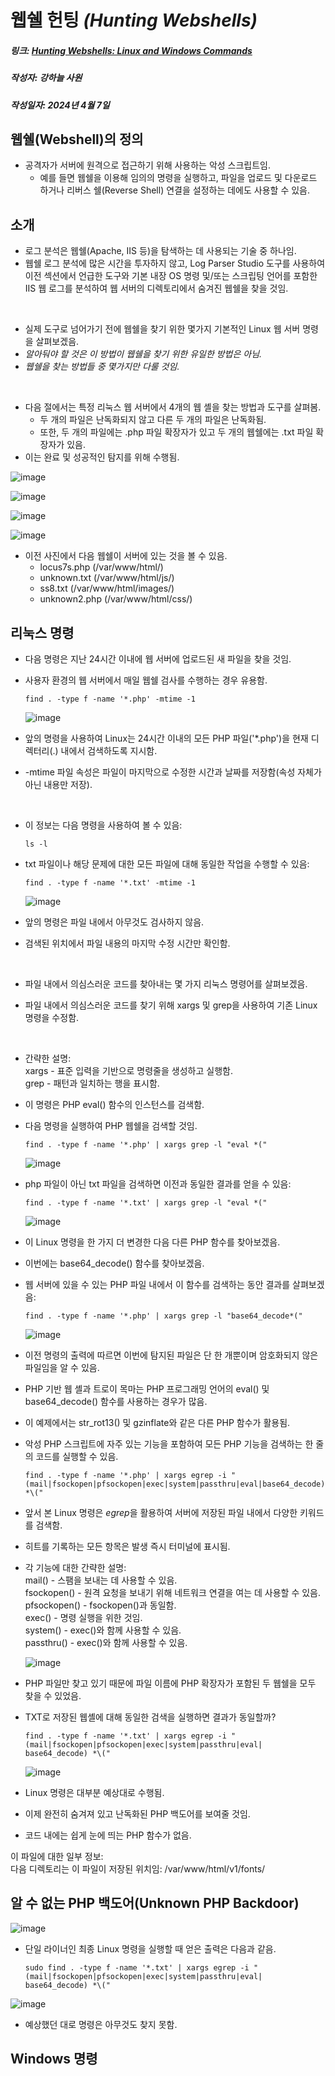 # 웹쉘 헌팅 *(Hunting Webshells)* 

##### 링크: [Hunting Webshells: Linux and Windows Commands][webshelllink]
[webshelllink]: https://library.mosse-institute.com/articles/2022/06/hunting-webshells-linux-and-windows-commands/hunting-webshells-linux-and-windows-commands.html "Go webshell"
##### 작성자: 강하늘 사원
##### 작성일자: 2024년 4월 7일


## 웹쉘(Webshell)의 정의
- 공격자가 서버에 원격으로 접근하기 위해 사용하는 악성 스크립트임.
  + 예를 들면 웹쉘을 이용해 임의의 명령을 실행하고, 파일을 업로드 및 다운로드 하거나 리버스 쉘(Reverse Shell) 연결을 설정하는 데에도 사용할 수 있음.
 
## 소개
- 로그 분석은 웹쉘\(Apache, IIS 등)을 탐색하는 데 사용되는 기술 중 하나임.
- 웹쉘 로그 분석에 많은 시간을 투자하지 않고, Log Parser Studio 도구를 사용하여 이전 섹션에서 언급한 도구와 기본 내장 OS 명령 및/또는 스크립팅 언어를 포함한 IIS 웹 로그를 분석하여 웹 서버의 디렉토리에서 숨겨진 웹쉘을 찾을 것임.

</br>

- 실제 도구로 넘어가기 전에 웹쉘을 찾기 위한 몇가지 기본적인 Linux 웹 서버 명령을 살펴보겠음.
- _알아둬야 할 것은 이 방법이 웹쉘을 찾기 위한 유일한 방법은 아님._
- _웹쉘을 찾는 방법들 중 몇가지만 다룰 것임._



</br>

- 다음 절에서는 특정 리눅스 웹 서버에서 4개의 웹 셸을 찾는 방법과 도구를 살펴봄.
  * 두 개의 파일은 난독화되지 않고 다른 두 개의 파일은 난독화됨.
  * 또한, 두 개의 파일에는 .php 파일 확장자가 있고 두 개의 웹쉘에는 .txt 파일 확장자가 있음.
- 이는 완료 및 성공적인 탐지를 위해 수행됨.

![image](https://github.com/ICTIS-Cert-System-Project/ICTIS-Cert-System/assets/164521627/947a1829-1c63-490a-a051-397cf133e05c)

![image](https://github.com/ICTIS-Cert-System-Project/ICTIS-Cert-System/assets/164521627/8d2bcf47-41c6-4519-ac31-053a5dfca952)

![image](https://github.com/ICTIS-Cert-System-Project/ICTIS-Cert-System/assets/164521627/270f4d93-97f0-4ae9-9f75-774818276718)

![image](https://github.com/ICTIS-Cert-System-Project/ICTIS-Cert-System/assets/164521627/3dfd07bd-418f-4a9a-937b-56911603abe1)

- 이전 사진에서 다음 웹쉘이 서버에 있는 것을 볼 수 있음.
    * locus7s.php (/var/www/html/)
    * unknown.txt (/var/www/html/js/)
    * ss8.txt (/var/www/html/images/)
    * unknown2.php (/var/www/html/css/)

## 리눅스 명령
- 다음 명령은 지난 24시간 이내에 웹 서버에 업로드된 새 파일을 찾을 것임.
- 사용자 환경의 웹 서버에서 매일 웹쉘 검사를 수행하는 경우 유용함.

  `find . -type f -name '*.php' -mtime -1`

  
  ![image](https://github.com/ICTIS-Cert-System-Project/ICTIS-Cert-System/assets/164521627/2feeb249-4d50-49f7-8818-5aa60030e658)

- 앞의 명령을 사용하여 Linux는 24시간 이내의 모든 PHP 파일('*.php')을 현재 디렉터리(.) 내에서 검색하도록 지시함.
- \-mtime 파일 속성은 파일이 마지막으로 수정한 시간과 날짜를 저장함(속성 자체가 아닌 내용만 저장).

</br>

- 이 정보는 다음 명령을 사용하여 볼 수 있음:

  `ls -l`


- txt 파일이나 해당 문제에 대한 모든 파일에 대해 동일한 작업을 수행할 수 있음:

  `find . -type f -name '*.txt' -mtime -1`


  ![image](https://github.com/ICTIS-Cert-System-Project/ICTIS-Cert-System/assets/164521627/faf28069-3d26-4a8c-8501-1bfacc5f3edd)


- 앞의 명령은 파일 내에서 아무것도 검사하지 않음.
- 검색된 위치에서 파일 내용의 마지막 수정 시간만 확인함.

</br>

- 파일 내에서 의심스러운 코드를 찾아내는 몇 가지 리눅스 명령어를 살펴보겠음.



- 파일 내에서 의심스러운 코드를 찾기 위해 xargs 및 grep을 사용하여 기존 Linux 명령을 수정함.

</br>

- 간략한 설명: </br>
    xargs - 표준 입력을 기반으로 명령줄을 생성하고 실행함. </br>
    grep - 패턴과 일치하는 행을 표시함.



- 이 명령은 PHP eval() 함수의 인스턴스를 검색함.
- 다음 명령을 실행하여 PHP 웹쉘을 검색할 것임.

  `find . -type f -name '*.php' | xargs grep -l "eval *("`


  ![image](https://github.com/ICTIS-Cert-System-Project/ICTIS-Cert-System/assets/164521627/cf212861-640d-4f98-9d72-715e3c62b505)


- php 파일이 아닌 txt 파일을 검색하면 이전과 동일한 결과를 얻을 수 있음:
  
  `find . -type f -name '*.txt' | xargs grep -l "eval *("`


  ![image](https://github.com/ICTIS-Cert-System-Project/ICTIS-Cert-System/assets/164521627/c41f4479-005d-4468-a145-2578c7df0b38)
- 이 Linux 명령을 한 가지 더 변경한 다음 다른 PHP 함수를 찾아보겠음.
- 이번에는 base64_decode() 함수를 찾아보겠음.


- 웹 서버에 있을 수 있는 PHP 파일 내에서 이 함수를 검색하는 동안 결과를 살펴보겠음:

  `find . -type f -name '*.php' | xargs grep -l "base64_decode*("`


  ![image](https://github.com/ICTIS-Cert-System-Project/ICTIS-Cert-System/assets/164521627/a4b9d85a-ba51-4e2e-a5f9-03bcedca047c)


- 이전 명령의 출력에 따르면 이번에 탐지된 파일은 단 한 개뿐이며 암호화되지 않은 파일임을 알 수 있음.

- PHP 기반 웹 셸과 트로이 목마는 PHP 프로그래밍 언어의 eval() 및 base64_decode() 함수를 사용하는 경우가 많음.
- 이 예제에서는 str_rot13() 및 gzinflate와 같은 다른 PHP 함수가 활용됨.

- 악성 PHP 스크립트에 자주 있는 기능을 포함하여 모든 PHP 기능을 검색하는 한 줄의 코드를 실행할 수 있음.

  `find . -type f -name '*.php' | xargs egrep -i "(mail|fsockopen|pfsockopen|exec|system|passthru|eval|base64_decode) *\("`

- 앞서 본 Linux 명령은 *egrep*을 활용하여 서버에 저장된 파일 내에서 다양한 키워드를 검색함.
- 히트를 기록하는 모든 항목은 발생 즉시 터미널에 표시됨.

- 각 기능에 대한 간략한 설명: </br>
    mail() - 스팸을 보내는 데 사용할 수 있음. </br>
    fsockopen() - 원격 요청을 보내기 위해 네트워크 연결을 여는 데 사용할 수 있음. </br>
    pfsockopen() - fsockopen()과 동일함. </br>
    exec() - 명령 실행을 위한 것임. </br>
    system() - exec()와 함께 사용할 수 있음. </br>
    passthru() - exec()와 함께 사용할 수 있음.


  ![image](https://github.com/ICTIS-Cert-System-Project/ICTIS-Cert-System/assets/164521627/7ba61a60-2ebe-4fc8-9c8a-fb888f98d932)

- PHP 파일만 찾고 있기 때문에 파일 이름에 PHP 확장자가 포함된 두 웹쉘을 모두 찾을 수 있었음.
- TXT로 저장된 웹셸에 대해 동일한 검색을 실행하면 결과가 동일할까?

    `find . -type f -name '*.txt' | xargs egrep -i
"(mail|fsockopen|pfsockopen|exec|system|passthru|eval|
base64_decode) *\("`

    ![image](https://github.com/ICTIS-Cert-System-Project/ICTIS-Cert-System/assets/164521627/5ae54d9c-1e84-4580-8db1-a39c0889f9f8)

- Linux 명령은 대부분 예상대로 수행됨.
- 이제 완전히 숨겨져 있고 난독화된 PHP 백도어를 보여줄 것임.
- 코드 내에는 쉽게 눈에 띄는 PHP 함수가 없음.

이 파일에 대한 일부 정보: </br>
다음 디렉토리는 이 파일이 저장된 위치임: /var/www/html/v1/fonts/

## 알 수 없는 PHP 백도어(Unknown PHP Backdoor)
![image](https://github.com/ICTIS-Cert-System-Project/ICTIS-Cert-System/assets/164521627/f0600599-1f37-450a-bea6-2daa1f8b1402)
- 단일 라이너인 최종 Linux 명령을 실행할 때 얻은 출력은 다음과 같음.

    `sudo find . -type f -name '*.txt' | xargs egrep -i
"(mail|fsockopen|pfsockopen|exec|system|passthru|eval|
base64_decode) *\("`

![image](https://github.com/ICTIS-Cert-System-Project/ICTIS-Cert-System/assets/164521627/63059044-0137-4204-b7fa-96c47eb08b2f)
- 예상했던 대로 명령은 아무것도 찾지 못함.

## Windows 명령 
